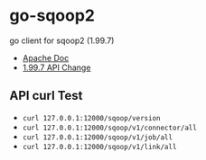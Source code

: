 # go-sqoop2

go client for sqoop2 (1.99.7)

+ [Apache Doc](https://sqoop.apache.org/docs/1.99.7/dev/RESTAPI.html)
+ [1.99.7 API Change](https://maprdocs.mapr.com/home/Sqoop/Sqoop1.99.7DeprecatedAPI.html)

## API curl Test

+ `curl 127.0.0.1:12000/sqoop/version`
+ `curl 127.0.0.1:12000/sqoop/v1/connector/all`
+ `curl 127.0.0.1:12000/sqoop/v1/job/all`
+ `curl 127.0.0.1:12000/sqoop/v1/link/all`
